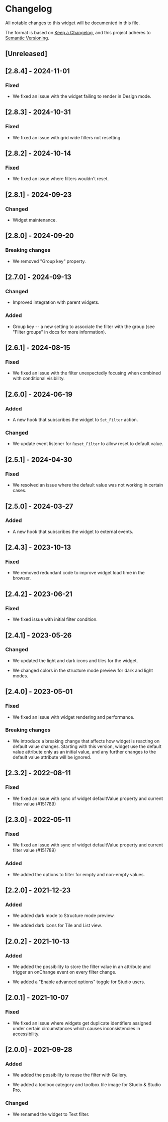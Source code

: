 # Changelog

All notable changes to this widget will be documented in this file.

The format is based on [Keep a Changelog](https://keepachangelog.com/en/1.0.0/), and this project adheres to [Semantic Versioning](https://semver.org/spec/v2.0.0.html).

## [Unreleased]

## [2.8.4] - 2024-11-01

### Fixed

-   We fixed an issue with the widget failing to render in Design mode.

## [2.8.3] - 2024-10-31

### Fixed

-   We fixed an issue with grid wide filters not resetting.

## [2.8.2] - 2024-10-14

### Fixed

-   We fixed an issue where filters wouldn't reset.

## [2.8.1] - 2024-09-23

### Changed

-   Widget maintenance.

## [2.8.0] - 2024-09-20

### Breaking changes

-   We removed "Group key" property.

## [2.7.0] - 2024-09-13

### Changed

-   Improved integration with parent widgets.

### Added

-   Group key -- a new setting to associate the filter with the group (see "Filter groups" in docs for more information).

## [2.6.1] - 2024-08-15

### Fixed

-   We fixed an issue with the filter unexpectedly focusing when combined with conditional visibility.

## [2.6.0] - 2024-06-19

### Added

-   A new hook that subscribes the widget to `Set_Filter` action.

### Changed

-   We update event listener for `Reset_Filter` to allow reset to default value.

## [2.5.1] - 2024-04-30

### Fixed

-   We resolved an issue where the default value was not working in certain cases.

## [2.5.0] - 2024-03-27

### Added

-   A new hook that subscribes the widget to external events.

## [2.4.3] - 2023-10-13

### Fixed

-   We removed redundant code to improve widget load time in the browser.

## [2.4.2] - 2023-06-21

### Fixed

-   We fixed issue with initial filter condition.

## [2.4.1] - 2023-05-26

### Changed

-   We updated the light and dark icons and tiles for the widget.

-   We changed colors in the structure mode preview for dark and light modes.

## [2.4.0] - 2023-05-01

### Fixed

-   We fixed an issue with widget rendering and performance.

### Breaking changes

-   We introduce a breaking change that affects how widget is reacting on default value changes. Starting with this version, widget use the default value attribute only as an initial value, and any further changes to the default value attribute will be ignored.

## [2.3.2] - 2022-08-11

### Fixed

-   We fixed an issue with sync of widget defaultValue property and current filter value (#151789)

## [2.3.0] - 2022-05-11

### Fixed

-   We fixed an issue with sync of widget defaultValue property and current filter value (#151789)

### Added

-   We added the options to filter for empty and non-empty values.

## [2.2.0] - 2021-12-23

### Added

-   We added dark mode to Structure mode preview.

-   We added dark icons for Tile and List view.

## [2.0.2] - 2021-10-13

### Added

-   We added the possibility to store the filter value in an attribute and trigger an onChange event on every filter change.

-   We added a "Enable advanced options" toggle for Studio users.

## [2.0.1] - 2021-10-07

### Fixed

-   We fixed an issue where widgets get duplicate identifiers assigned under certain circumstances which causes inconsistencies in accessibility.

## [2.0.0] - 2021-09-28

### Added

-   We added the possibility to reuse the filter with Gallery.

-   We added a toolbox category and toolbox tile image for Studio & Studio Pro.

### Changed

-   We renamed the widget to Text filter.
